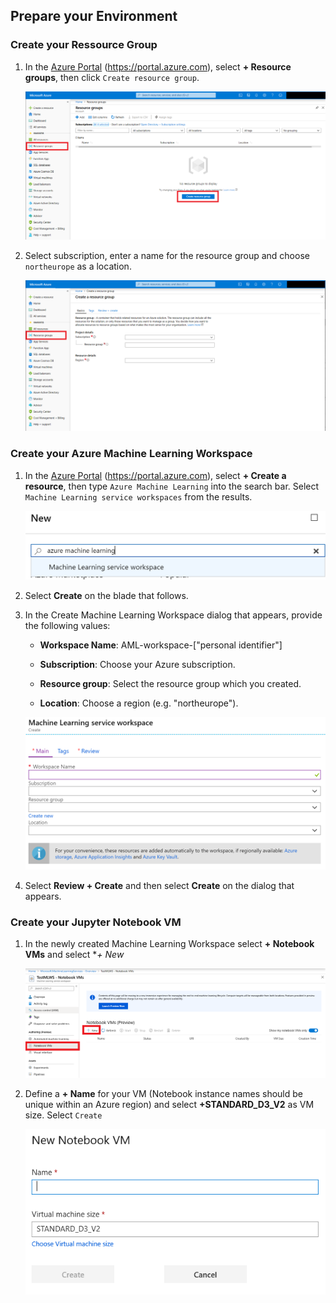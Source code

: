 ## Prepare your Environment


### Create your Ressource Group

1.  In the [Azure Portal](https://portal.azure.com) (https://portal.azure.com), select **+ Resource groups**, then click `Create resource group`.

    ![Click on create resource group.](images/RG.png 'Create a resource group')

2. Select subscription, enter a name for the resource group and choose `northeurope` as a location.

    ![Select subscription, enter a name for the resource group and choose "northeurop" as location.](images/CreateRG.png 'Create a resource group')

### Create your Azure Machine Learning Workspace

1.  In the [Azure Portal](https://portal.azure.com) (https://portal.azure.com), select **+ Create a resource**, then type `Azure Machine Learning` into the search bar. Select `Machine Learning service workspaces` from the results.

    ![Select create a resource, type in Azure Machine Learning, then select it from the results list.](images/create-aml-resource.png 'Create a resource')

2. Select **Create** on the blade that follows.

3.  In the Create Machine Learning Workspace dialog that appears, provide the following values:

    - **Workspace Name**: AML-workspace-["personal identifier"]

    - **Subscription**: Choose your Azure subscription.

    - **Resource group**: Select the resource group which you created.

    - **Location**: Choose a region (e.g. "northeurope").

    ![Entering the previously provided value in the Create Machine Learning Workspace dialog.](images/create-aml-workspace.png 'Azure Machine Learning Workspace Creation Dialog')

4.  Select **Review + Create** and then select **Create** on the dialog that appears.


### Create your Jupyter Notebook VM

1. In the newly created Machine Learning Workspace select **+ Notebook VMs** and select **+ New*

      ![Create New Notebook VM.](images/JupyterVMs.PNG 'Azure Machine Learning Workspace Creation Dialog')
    
2. Define a **+ Name** for your VM (Notebook instance names should be unique within an Azure region) and select **+STANDARD_D3_V2** as VM size. Select `Create` 

      ![Create New Notebook VM.](images/CreateJupyterVM.PNG 'Azure Machine Learning Workspace Creation Dialog')
